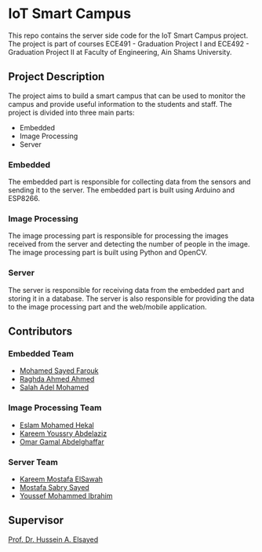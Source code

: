 # IoT Smart Campus

This repo contains the server side code for the IoT Smart Campus project. The project is part of courses ECE491 - Graduation Project I and ECE492 - Graduation Project II at Faculty of Engineering, Ain Shams University.

## Project Description

The project aims to build a smart campus that can be used to monitor the campus and provide useful information to the students and staff. The project is divided into three main parts:

- Embedded
- Image Processing
- Server

### Embedded

The embedded part is responsible for collecting data from the sensors and sending it to the server. The embedded part is built using Arduino and ESP8266.

### Image Processing

The image processing part is responsible for processing the images received from the server and detecting the number of people in the image. The image processing part is built using Python and OpenCV.

### Server

The server is responsible for receiving data from the embedded part and storing it in a database. The server is also responsible for providing the data to the image processing part and the web/mobile application.

## Contributors

### Embedded Team

- [Mohamed Sayed Farouk](#)
- [Raghda Ahmed Ahmed](#)
- [Salah Adel Mohamed](#)

### Image Processing Team

- [Eslam Mohamed Hekal](#)
- [Kareem Youssry Abdelaziz](https://linkedin.com/in/kareem-youssry/)
- [Omar Gamal Abdelghaffar](#)

### Server Team

- [Kareem Mostafa ElSawah](https://github.com/Kariem816)
- [Mostafa Sabry Sayed](#)
- [Youssef Mohammed Ibrahim](#)

## Supervisor

[Prof. Dr. Hussein A. Elsayed](https://eng.asu.edu.eg/staff/helsayed)
